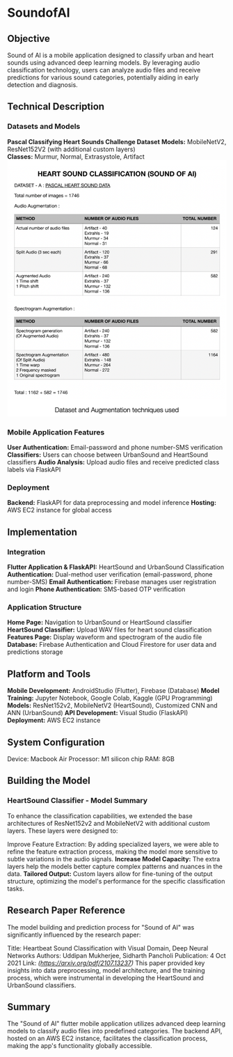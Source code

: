 # SoundofAI
## Objective
Sound of AI is a mobile application designed to classify urban and heart sounds using advanced deep learning models. By leveraging audio classification technology, users can analyze audio files and receive predictions for various sound categories, potentially aiding in early detection and diagnosis.

## __Technical Description__
### Datasets and Models
__Pascal Classifying Heart Sounds Challenge Dataset__
__Models:__ MobileNetV2, ResNet152V2 (with additional custom layers)      
__Classes:__ Murmur, Normal, Extrasystole, Artifact
![Project Diagram](https://github.com/Frankenstein0708/SoundofAI/blob/main/Datasets/Dataset_A/soundofAIdata.png)


### __Mobile Application Features__
__User Authentication:__ Email-password and phone number-SMS verification    
__Classifiers:__ Users can choose between UrbanSound and HeartSound classifiers
__Audio Analysis:__ Upload audio files and receive predicted class labels via FlaskAPI
### __Deployment__
__Backend:__ FlaskAPI for data preprocessing and model inference
__Hosting:__ AWS EC2 instance for global access

## Implementation
### Integration
__Flutter Application & FlaskAPI:__ HeartSound and UrbanSound Classification
__Authentication:__ Dual-method user verification (email-password, phone number-SMS)
__Email Authentication:__ Firebase manages user registration and login
__Phone Authentication:__ SMS-based OTP verification
### Application Structure
__Home Page:__ Navigation to UrbanSound or HeartSound classifier
__HeartSound Classifier:__ Upload WAV files for heart sound classification
__Features Page:__ Display waveform and spectrogram of the audio file
__Database:__ Firebase Authentication and Cloud Firestore for user data and predictions storage

## Platform and Tools
__Mobile Development:__ AndroidStudio (Flutter), Firebase (Database)
__Model Training:__ Jupyter Notebook, Google Colab, Kaggle (GPU Programming)
__Models:__ ResNet152v2, MobileNetV2 (HeartSound), Customized CNN and ANN (UrbanSound)
__API Development:__ Visual Studio (FlaskAPI)
__Deployment:__ AWS EC2 instance
## System Configuration
Device: Macbook Air
Processor: M1 silicon chip
RAM: 8GB

## Building the Model
### HeartSound Classifier - Model Summary
To enhance the classification capabilities, we extended the base architectures of ResNet152v2 and MobileNetV2 with additional custom layers. These layers were designed to:

Improve Feature Extraction: By adding specialized layers, we were able to refine the feature extraction process, making the model more sensitive to subtle variations in the audio signals.
__Increase Model Capacity:__ The extra layers help the models better capture complex patterns and nuances in the data.
__Tailored Output:__ Custom layers allow for fine-tuning of the output structure, optimizing the model's performance for the specific classification tasks.


## Research Paper Reference
The model building and prediction process for "Sound of AI" was significantly influenced by the research paper:

Title: Heartbeat Sound Classification with Visual Domain, Deep Neural Networks
Authors: Uddipan Mukherjee, Sidharth Pancholi
Publication: 4 Oct 2021
Link: _(https://arxiv.org/pdf/2107.13237)_
This paper provided key insights into data preprocessing, model architecture, and the training process, which were instrumental in developing the HeartSound and UrbanSound classifiers.

## Summary
The "Sound of AI" flutter mobile application utilizes advanced deep learning models to classify audio files into predefined categories. The backend API, hosted on an AWS EC2 instance, facilitates the classification process, making the app's functionality globally accessible.

